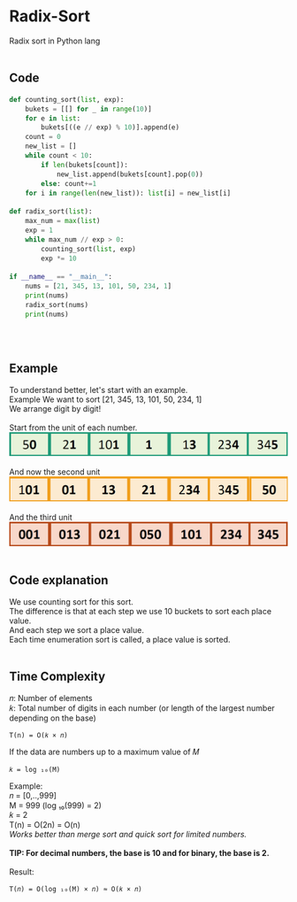 # Radix-Sort
Radix sort in Python lang
<br><br>
## Code
```python
def counting_sort(list, exp):
    bukets = [[] for _ in range(10)]
    for e in list:
        bukets[((e // exp) % 10)].append(e)
    count = 0
    new_list = []
    while count < 10:
        if len(bukets[count]):
            new_list.append(bukets[count].pop(0))
        else: count+=1
    for i in range(len(new_list)): list[i] = new_list[i]

def radix_sort(list):
    max_num = max(list)
    exp = 1
    while max_num // exp > 0:
        counting_sort(list, exp)
        exp *= 10

if __name__ == "__main__":
    nums = [21, 345, 13, 101, 50, 234, 1]
    print(nums)
    radix_sort(nums)
    print(nums)
```
<br><br>
## Example
To understand better, let's start with an example. <br>
Example We want to sort [21, 345, 13, 101, 50, 234, 1] <br>
We arrange digit by digit! <br>
<br> Start from the unit of each number.<br>
![1st unit](./images/1.png)
<br><br> And now the second unit <br>
![1st unit](./images/2.png)
<br><br> And the third unit <br>
![1st unit](./images/3.png)
<br><br>
## Code explanation
We use counting sort for this sort. <br>
The difference is that at each step we use 10 buckets to sort each place value. <br>
And each step we sort a place value. <br>
Each time enumeration sort is called, a place value is sorted.
<br><br>
## Time Complexity
𝑛: Number of elements <br>
𝑘: Total number of digits in each number (or length of the largest number depending on the base) <br>
```
T(n) = O(𝑘 × 𝑛)
```
If the data are numbers up to a maximum value of 𝑀
```
𝑘 = log ₁₀​(M)
```
Example: <br>
𝑛 = [0,..,999] <br>
M = 999 (log ₁₀​(999) = 2) <br>
𝑘 = 2 <br>
T(n) = O(2n) = O(n) <br>
*Works better than merge sort and quick sort for limited numbers.* <br><br>
**TIP: For decimal numbers, the base is 10 and for binary, the base is 2.** <br><br>
Result: <br>
```
T(𝑛) = O(log ₁₀​(M) × 𝑛) ≈ O(𝑘 × 𝑛)
```

